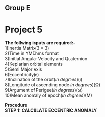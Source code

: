 ## Group E
# Project 5

**The follwing inputs are required:-**  
1)Inertia Matrix(3 * 3)  
2)Time in YMDhms format  
3)Initial Angular Velocity and Quaternion  
4)Keplarian orbital elements  
5)Semi Major Axis  
6)Eccentricity(e)  
7)Inclination of the orbit(*in degrees*)(i)  
8)Longitude of ascending node(*in degrees*)(Ω)  
9)Argument of Perigee(*in degrees*)(ω)  
10)Mean anomaly of epoch(*in degrees*)(M)  
  
    
      
**Procedure**  
**STEP 1: CALCULATE ECCENTRIC ANOMALY**		
